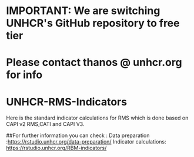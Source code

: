 # IMPORTANT: We are switching UNHCR's GitHub repository to free tier #
# Please contact thanos @ unhcr.org for info #

# UNHCR-RMS-Indicators
Here is the standard indicator calculations for RMS which is done based on CAPI v2 RMS,CATI and CAPI V3.


##For further information you can check : 
Data preparation :https://rstudio.unhcr.org/data-preparation/
Indicator calculations: https://rstudio.unhcr.org/RBM-indicators/

